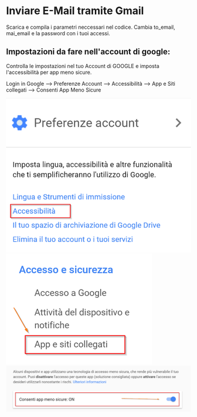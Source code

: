 # Inviare E-Mail tramite Gmail
Scarica e compila i parametri neccessari nel codice.
Cambia to_email, mai_email e la password con i tuoi accessi.

## Impostazioni da fare nell'account di google:

Controlla le impostazioni nel tuo Account di GOOGLE e imposta l'accessibilità per app meno sicure.

Login in Google --> Preferenze Account --> Accessibilità --> App e Siti collegati --> Consenti App Meno Sicure


![Img1](DocImg/accessibilita.png)  
![Img2](DocImg/app_sicurezza.png)  
![Img3](DocImg/consenti.png)  